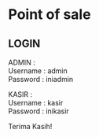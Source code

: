# Point of sale

## LOGIN
ADMIN :<br>
Username : admin<br>
Password : iniadmin

KASIR :<br>
Username : kasir<br>
Password : inikasir

Terima Kasih!
